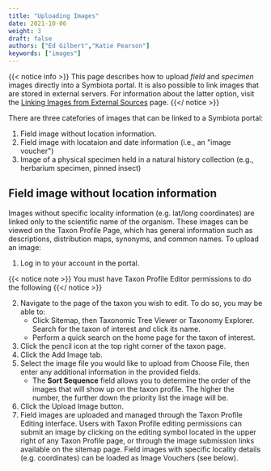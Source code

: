 ```yaml
---
title: "Uploading Images"
date: 2021-10-06
weight: 3
draft: false
authors: ["Ed Gilbert","Katie Pearson"]
keywords: ["images"]
---
```


{{< notice info >}}
  This page describes how to upload *field* and *specimen* images directly into a Symbiota portal. It is also possible to link images that are stored in external servers. For information about the latter option, visit the [Linking Images from External Sources](https://biokic.github.io/symbiota-docs/user/images/linking_images/) page.
{{</ notice >}}

There are three catefories of images that can be linked to a Symbiota portal:
1. Field image without location information.
2. Field image with locataion and date information (i.e., an "image voucher")
3. Image of a physical specimen held in a natural history collection (e.g., herbarium specimen, pinned insect)

## Field image without location information

Images without specific locality information (e.g. lat/long coordinates) are linked only to the scientific name of the organism. These images can be viewed on the Taxon Profile Page, which has general information such as descriptions, distribution maps, synonyms, and common names. To upload an image:

1. Log in to your account in the portal.

{{< notice note >}}
  You must have Taxon Profile Editor permissions to do the following
{{</ notice >}}

2. Navigate to the page of the taxon you wish to edit. To do so, you may be able to:
    *  Click Sitemap, then Taxonomic Tree Viewer or Taxonomy Explorer. Search for the taxon of interest and click its name.
    *  Perform a quick search on the home page for the taxon of interest.
3. Click the pencil icon at the top right corner of the taxon page.
4. Click the Add Image tab.
5. Select the image file you would like to upload from Choose File, then enter any additional information in the provided fields.
    * The **Sort Sequence** field allows you to determine the order of the images that will show up on the taxon profile. The higher the number, the further down the priority list the image will be.
7. Click the Upload Image button.
8. Field images are uploaded and managed through the Taxon Profile Editing interface. Users with Taxon Profile editing permissions can submit an image by clicking on the editing symbol located in the upper right of any Taxon Profile page, or through the image submission links available on the sitemap page. Field images with specific locality details (e.g. coordinates) can be loaded as Image Vouchers (see below). 
